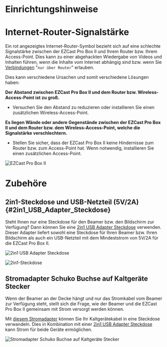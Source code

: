# Einrichtungshinweise

# Internet-Router-Signalstärke

Ein rot angezeigtes Internet-Router-Symbol bezieht sich auf eine schlechte Signalstärke zwischen der EZCast Pro Box II und Ihrem Router bzw. Ihrem Access-Point. Dies kann zu einer abgehackten Wiedergabe von Videos und Inhalten führen, wenn die Inhalte vom Internet abhängig sind bzw. wenn Sie [Verbindungen](adv.settings.md#Connection_to_Receiver) "`nur über Router`" erlauben.

Dies kann verschiedene Ursachen und somit verschiedene Lösungen haben:

**Der Abstand zwischen EZCast Pro Box II und dem Router bzw. Wireless-Access-Point ist zu groß.**
* Versuchen Sie den Abstand zu reduzieren oder installieren Sie einen zusätzlichen Wireless-Access-Point.

**Es liegen Wände oder andere Gegenstände zwischen der EZCast Pro Box II und dem Router bzw. dem Wireless-Access-Point, welche die Signalstärke verschlechtern.**
* Stellen Sie sicher, dass der EZCast Pro Box II keine Hindernisse zum Router bzw. zum Access-Point hat. Wenn notwendig, installieren Sie einen zusätzlichen Access-Point.

![EZCast Pro Box II](/images/ProIIStick.Poor.Internet.Signal.jpg)

# Zubehöre

## 2in1-Steckdose und USB-Netzteil (5V/2A) {#2in1_USB_Adapter_Steckdose}

Steht Ihnen nur eine Steckdose für den Beamer bzw. den Bildschirm zur Verfügung? Dann können Sie eine [2in1 USB Adapter Steckdose](https://www.amazon.de/benon-B2192-Steckdosen-Adapter-Anschluss-Weiss-Wei%C3%9F/dp/B07JYDHL1V/ref=sr_1_57?__mk_de_DE=%C3%85M%C3%85%C5%BD%C3%95%C3%91&keywords=2in1-Steckdose+und+USB-Netzteil+%285V%2F2A%29&qid=1580911098&sr=8-57) verwenden. Dieser Adapter liefert sowohl eine Steckdose für Ihren Beamer bzw. Ihren Bildschirm als auch ein USB-Netzteil mit dem Mindeststrom von 5V/2A für die EZCast Pro Box II.

![2in1 USB Adapter Steckdose](/images/2-in-1_Wall_Socket_with_Dual_USB_Power_Supply_2.1.jpg)

![2in1-Steckdose](/images/2in1-Steckdose_connected.jpg)

## Stromadapter Schuko Buchse auf Kaltgeräte Stecker

Wenn der Beamer an der Decke hängt und nur das Stromkabel vom Beamer zur Verfügung steht, stellt sich die Frage, wie der Beamer und die EZCast Pro Box II gemeinsam mit Strom versorgt werden können.

Mit [diesem Stromadapter](https://www.amazon.de/Stromadapter-Schuko-Buchse-Kaltger%C3%A4te-Stecker/dp/B006B72TW8/ref=sr_1_3?__mk_de_DE=%C3%85M%C3%85%C5%BD%C3%95%C3%91&keywords=Stromadapter+Schuko+Buchse+auf+Kaltger%C3%A4te+Stecker&qid=1580913979&sr=8-3) können Sie Ihr Kaltgerätekabel in eine Steckdose verwandeln. Dies in Kombination mit einer [2in1 USB Adapter Steckdose](#2in1_USB_Adapter_Steckdose) kann Strom für beide Geräte ermöglichen.

![Stromadapter Schuko Buchse auf Kaltgeräte Stecker](/images/Power_Adaptor_Female_to_IEC-Plug.jpg)



